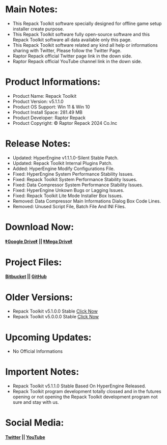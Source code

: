# Main Notes:
- This Repack Toolkit software specially designed for offline game setup installer create purpose.
- This Repack Toolkit software fully open-source software and this Repack Toolkit software all data available only this page.
- This Repack Toolkit software related any kind all help or informations sharing with Twitter, Please follow the Twitter Page.
- Raptor Repack official Twitter page link in the down side.
- Raptor Repack official YouTube channel link in the down side.

# Product Informations:
- Product Name: Repack Toolkit
- Product Version: v5.1.1.0
- Product OS Support: Win 11 & Win 10
- Product Install Space: 281.49 MB
- Product Developer: Raptor Repack
- Product Copyright: © Raptor Repack 2024 Co.Inc

# Release Notes:
- Updated: HyperEngine v1.1.1.0-Silent Stable Patch.
- Updated: Repack Toolkit Internal Plugins Patch.
- Added: HyperEngine Modify Configurations File.
- Fixed: HyperEngine System Performance Stability Issues.
- Fixed: Repack Toolkit System Performance Stability Issues.
- Fixed: Data Compressor System Performance Stability Issues.
- Fixed: HyperEngine Unkown Bugs or Lagging Issues.
- Fixed: Repack Toolkit Lite Mode Installer Box Issues.
- Removed: Data Compressor Main Informations Dialog Box Code Lines.
- Removed: Unused Script File, Batch File And INI Files.

# Download Now:
#### [⏬Google Drive⏬](https://drive.usercontent.google.com/download?id=1L3fS3M--Dbee452de0HdZMMX3pWsMNg0&export=download&authuser=1&confirm=t&uuid=399c7080-c41c-4af0-afd0-af530b876105&at=AO7h07cV5BOdKxUT_qQx0ajFYgKm:1725362730457) || [⏬Mega Drive⏬](https://mega.nz/file/wSUmTLjQ#diAhgJs4MEeeYKhS9hf_qqfu0qxO0pfdRtKXUb9CgMQ)

# Project Files:
#### [Bitbucket](https://bitbucket.org/raptor_repack/repacktoolkit/src/RepackToolkit) || [GitHub](https://github.com/RaptorRepackHub/RepackToolkit)

# Older Versions:
- Repack Toolkit v5.1.0.0 Stable [Click Now](https://mega.nz/file/4SdAlCxK#OC9RLB8W1SpPr75DnnQvq_NnDrI42Cr9awUaao4G3R4)
- Repack Toolkit v5.0.0.0 Stable [Click Now](https://drive.usercontent.google.com/download?id=11nKfTqs70CAamW5n7sFoIYYoOOOrSMRj&export=download&authuser=0&confirm=t&uuid=84ffbc32-2352-4e4e-9d1b-a44204f1f963&at=APZUnTUV4Kr5lfBhwdu9jOYn1uAq:1720871438728)

# Upcoming Updates:
- No Official Informations

# Importent Notes:
- Repack Toolkit v5.1.1.0 Stable Based On HyperEngine Released.
- Repack Toolkit program development totally clossed and in the futures opening or not opening the Repack Toolkit development program not sure and stay with us.
# Social Media:
#### [Twitter](https://www.x.com/RaptorRepack) || [YouTube](https://www.youtube.com/@RaptorRepack)
